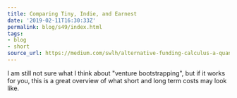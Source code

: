```yaml
---
title: Comparing Tiny, Indie, and Earnest
date: '2019-02-11T16:30:33Z'
permalink: blog/s49/index.html
tags:
- blog
- short
source_url: https://medium.com/swlh/alternative-funding-calculus-a-quant-comparison-of-tiny-indie-and-earnest-8d61d35d5ad5
---
```


I am still not sure what I think about "venture bootstrapping", but if it works for you, this is a great overview of what short and long term costs may look like.
